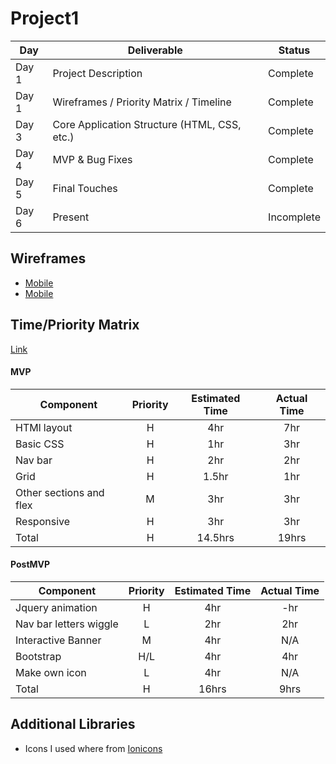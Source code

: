 # Project1

|  Day | Deliverable | Status
|---|---| ---|
|Day 1| Project Description | Complete
|Day 1| Wireframes / Priority Matrix / Timeline | Complete
|Day 3| Core Application Structure (HTML, CSS, etc.) | Complete
|Day 4| MVP & Bug Fixes | Complete
|Day 5| Final Touches | Complete
|Day 6| Present | Incomplete

## Wireframes

- [Mobile](https://i.imgur.com/m5WzQsd.jpeg)
- [Mobile](https://imgur.com/ySDby5a)
 

 ## Time/Priority Matrix 

[Link](https://imgur.com/QI93Ps4)

#### MVP
| Component | Priority | Estimated Time | Actual Time |
| --- | :---: |  :---: | :---: | 
| HTMl layout | H | 4hr | 7hr |
| Basic CSS | H | 1hr | 3hr |
| Nav bar | H | 2hr | 2hr |  
| Grid | H | 1.5hr|  1hr | 
| Other sections and flex| M | 3hr | 3hr|
| Responsive | H | 3hr | 3hr |
| Total | H | 14.5hrs| 19hrs |

#### PostMVP
| Component | Priority | Estimated Time | Actual Time |
| --- | :---: |  :---: | :---: | 
| Jquery animation | H | 4hr | -hr | 3hr |
| Nav bar letters wiggle | L | 2hr | 2hr |
| Interactive Banner | M | 4hr | N/A |
| Bootstrap | H/L | 4hr | 4hr |
| Make own icon | L | 4hr | N/A |
| Total | H | 16hrs| 9hrs |

## Additional Libraries
 * Icons I used where from [Ionicons](https://ionic.io/ionicons/v4) 
